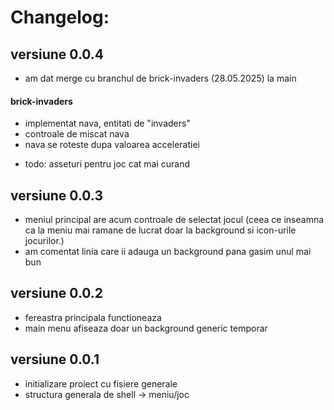 # Changelog:

## versiune 0.0.4
- am dat merge cu branchul de brick-invaders (28.05.2025) la main

#### brick-invaders
- implementat nava, entitati de "invaders"
- controale de miscat nava
- nava se roteste dupa valoarea acceleratiei
* todo: asseturi pentru joc cat mai curand

## versiune 0.0.3
- meniul principal are acum controale de selectat jocul
(ceea ce inseamna ca la meniu mai ramane de lucrat doar la
background si icon-urile jocurilor.)
- am comentat linia care ii adauga un background pana
gasim unul mai bun

## versiune 0.0.2
- fereastra principala functioneaza
- main menu afiseaza doar un background generic temporar

## versiune 0.0.1
- initializare proiect cu fisiere generale
- structura generala de shell -> meniu/joc
